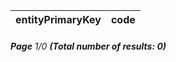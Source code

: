 | entityPrimaryKey | code |
| ---------------- | ---- |


###### **Page** 1/0 **(Total number of results: 0)**